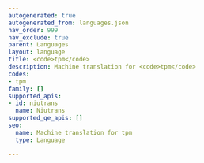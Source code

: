 ```yaml
---
autogenerated: true
autogenerated_from: languages.json
nav_order: 999
nav_exclude: true
parent: Languages
layout: language
title: <code>tpm</code>
description: Machine translation for <code>tpm</code>
codes:
- tpm
family: []
supported_apis:
- id: niutrans
  name: Niutrans
supported_qe_apis: []
seo:
  name: Machine translation for tpm
  type: Language

---
```


